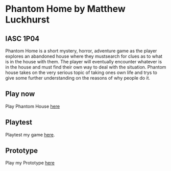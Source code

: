 # Phantom Home by Matthew Luckhurst
## IASC 1P04

Phantom Home is a short mystery, horror, adventure game as the player explores an abandoned house where they mustsearch for clues as to what is in the house with them. The player will eventually encounter whatever is in the house and must find their own way to deal with the situation. Phantom house takes on the very serious topic of taking ones own life and trys to give some further understanding on the reasons of why people do it.

## Play now

Play Phantom House [here](mluckhurst.github.io/IASC-1P04/final_build/PhantomHome_FinalBuild.html)

## Playtest

Playtest my game [here](playtest/playtest).

## Prototype

Play my Prototype [here](prototype/PhantomHome_Prototype.html)
